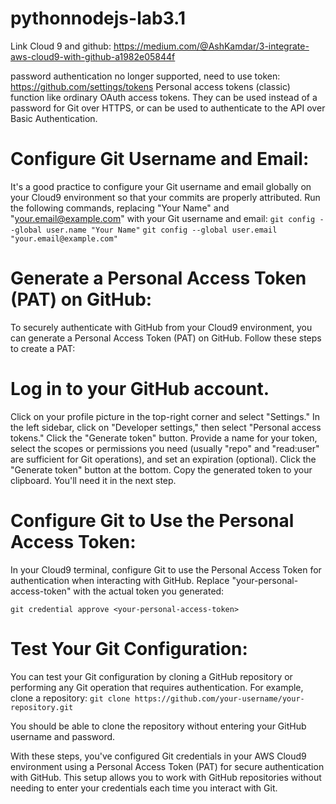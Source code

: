 # pythonnodejs-lab3.1

Link Cloud 9 and github:
https://medium.com/@AshKamdar/3-integrate-aws-cloud9-with-github-a1982e05844f

password authentication no longer supported, need to use token:
https://github.com/settings/tokens
Personal access tokens (classic) function like ordinary OAuth access tokens. They can be used instead of a password for Git over HTTPS, or can be used to authenticate to the API over Basic Authentication.

# Configure Git Username and Email:
It's a good practice to configure your Git username and email globally on your Cloud9 environment so that your commits are properly attributed. Run the following commands, replacing "Your Name" and "your.email@example.com" with your Git username and email:
`git config --global user.name "Your Name"`
`git config --global user.email "your.email@example.com"`

# Generate a Personal Access Token (PAT) on GitHub:
To securely authenticate with GitHub from your Cloud9 environment, you can generate a Personal Access Token (PAT) on GitHub. Follow these steps to create a PAT:

# Log in to your GitHub account.
Click on your profile picture in the top-right corner and select "Settings."
In the left sidebar, click on "Developer settings," then select "Personal access tokens."
Click the "Generate token" button.
Provide a name for your token, select the scopes or permissions you need (usually "repo" and "read:user" are sufficient for Git operations), and set an expiration (optional).
Click the "Generate token" button at the bottom.
Copy the generated token to your clipboard. You'll need it in the next step.

# Configure Git to Use the Personal Access Token:
In your Cloud9 terminal, configure Git to use the Personal Access Token for authentication when interacting with GitHub. Replace "your-personal-access-token" with the actual token you generated:

`git credential approve <your-personal-access-token>`

# Test Your Git Configuration:
You can test your Git configuration by cloning a GitHub repository or performing any Git operation that requires authentication. For example, clone a repository:
`git clone https://github.com/your-username/your-repository.git`

You should be able to clone the repository without entering your GitHub username and password.

With these steps, you've configured Git credentials in your AWS Cloud9 environment using a Personal Access Token (PAT) for secure authentication with GitHub. This setup allows you to work with GitHub repositories without needing to enter your credentials each time you interact with Git.




